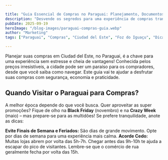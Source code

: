 ```yaml
---

title: "Guia Essencial de Compras no Paraguai: Planejamento, Documentos e Lojas Seguras"
description: "Desvende os segredos para uma experiência de compras tranquila e vantajosa em Ciudad del Este. Saiba quando ir, o que levar e onde comprar com confiança."
pubDate: 2025-09-19
heroImage: "/blog-images/paraguai-compras-guia.webp"
author: "Marketing"
tags: ["Paraguai", "Compras", "Ciudad del Este", "Foz do Iguaçu", "Dicas de Viagem", "Lojas"]

---
```


Planejar suas compras em Ciudad del Este, no Paraguai, é a chave para uma experiência sem estresse e cheia de vantagens! Conhecida pelos preços irresistíveis, a cidade pode ser um paraíso para os compradores, desde que você saiba como navegar. Este guia vai te ajudar a desfrutar suas compras com segurança, economia e praticidade.

## Quando Visitar o Paraguai para Compras?

A melhor época depende do que você busca. Quer aproveitar as super promoções? Fique de olho na **Black Friday** (novembro) e na **Crazy Week** (maio) – mas prepare-se para as multidões! Se prefere tranquilidade, anote as dicas:

 **Evite Finais de Semana e Feriados:** São dias de grande movimento. Opte por dias de semana para uma experiência mais calma.
 **Acorde Cedo:** Muitas lojas abrem por volta das 5h-7h. Chegar antes das 9h-10h te ajuda a escapar do pico de visitantes. Lembre-se que o comércio de rua geralmente fecha por volta das 15h.
